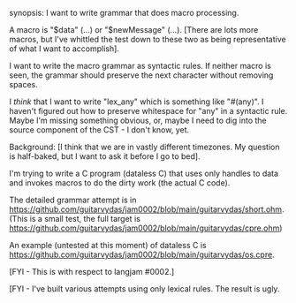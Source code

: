 synopsis: 
I want to write grammar that does macro processing.

A macro is "$data" (...) or "$newMessage" (...).  [There are lots more macros, but I've whittled the test down to these two as being representative of what I want to accomplish].

I want to write the macro grammar as syntactic rules.  If neither macro is seen, the grammar should preserve the next character without removing spaces.

I *think* that I want to write "lex_any" which is something like "#(any)".  I haven't figured out how to preserve whitespace for "any" in a syntactic rule. Maybe I'm missing something obvious, or, maybe I need to dig into the source component of the CST - I don't know, yet.

Background:
[I think that we are in vastly different timezones. My question is half-baked, but I want to ask it before I go to bed].

I'm trying to write a C program (dataless C) that uses only handles to data and invokes macros to do the dirty work (the actual C code).

The detailed grammar attempt is in https://github.com/guitarvydas/jam0002/blob/main/guitarvydas/short.ohm. (This is a small test, the full target is https://github.com/guitarvydas/jam0002/blob/main/guitarvydas/cpre.ohm)

An example (untested at this moment) of dataless C is https://github.com/guitarvydas/jam0002/blob/main/guitarvydas/os.cpre.

[FYI - This is with respect to langjam #0002.]

[FYI - I've built various attempts using only lexical rules. The result is ugly.
